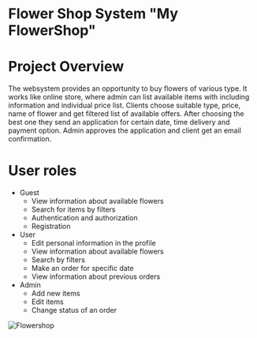 # Flower Shop System "My FlowerShop"
# Project Overview
The websystem provides an opportunity to buy flowers of various type. It works like online store, where admin can list available items with including information and individual price list. Clients choose suitable type, price, name of flower and get filtered list of available offers. After choosing the best one they send an application for certain date, time delivery and payment option. Admin approves the application and client get an email confirmation.
# User roles
+ Guest
  + View information about available flowers
  + Search for items by filters
  + Authentication and authorization
  + Registration
+ User
  + Edit personal information in the profile
  + View information about available flowers
  + Search by filters 
  + Make an order for specific date
  + View information about previous orders
+ Admin
  + Add new items
  + Edit items
  + Change status of an order


![Flowershop](https://user-images.githubusercontent.com/56219016/113181460-77d39900-925a-11eb-980a-96908b3c26e8.png)

